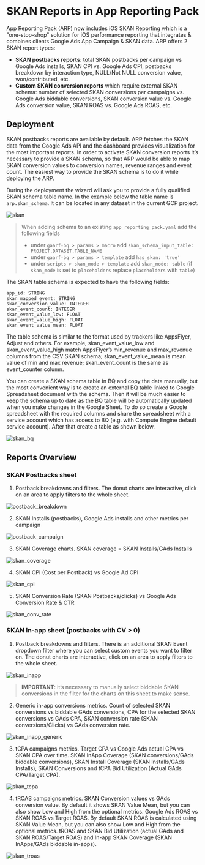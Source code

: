# SKAN Reports in App Reporting Pack

App Reporting Pack (ARP) now includes iOS SKAN Reporting which is a "one-stop-shop" solution for iOS performance reporting that integrates & combines clients Google Ads App Campaign & SKAN data. ARP offers 2 SKAN report types:

* **SKAN postbacks reports**: total SKAN postbacks per campaign vs Google Ads installs, SKAN CPI vs. Google Ads CPI, postbacks breakdown by interaction type, NULL/Not NULL conversion value, won/contributed, etc.
* **Custom SKAN conversion reports** which require external SKAN schema: number of selected SKAN conversions per campaigns vs. Google Ads biddable conversions, SKAN conversion value vs. Google Ads conversion value, SKAN ROAS vs. Google Ads ROAS, etc.

## Deployment
SKAN postbacks reports are available by default. ARP fetches the SKAN data from the Google Ads API and the dashboard provides visualization for the most important reports. In order to activate SKAN conversion reports it’s necessary to provide a SKAN schema, so that ARP would be able to map SKAN conversion values to conversion names, revenue ranges and event count. The easiest way to provide the SKAN schema is to do it while deploying the ARP.

During the deployment the wizard will ask you to provide a fully qualified SKAN schema table name. In the example below the table name is `arp.skan_schema`. It can be located in any dataset in the current GCP project.

![skan](src/skan.png)

> When adding schema to an existing `app_reporting_pack.yaml` add the following fields
> * under `gaarf-bq > params > macro` add `skan_schema_input_table: PROJECT.DATASET.TABLE_NAME`
> * under `gaarf-bq > params > template` add `has_skan: 'true'`
> * under `scripts > skan_mode > template` add `skan_mode: table` (if `skan_mode` is set to `placeholders` replace `placeholders` with `table`)

The SKAN table schema is expected to have the following fields:
```
app_id: STRING
skan_mapped_event: STRING
skan_conversion_value: INTEGER
skan_event_count: INTEGER
skan_event_value_low: FLOAT
skan_event_value_high: FLOAT
skan_event_value_mean: FLOAT
```

The table schema is similar to the format used by trackers like AppsFlyer, Adjust and others. For example, skan_event_value_low and skan_event_value_high match AppsFlyer’s min_revenue and max_revenue columns from the CSV SKAN schema; skan_event_value_mean is mean value of min and max revenue; skan_event_count is the same as event_counter column.

You can create a SKAN schema table in BQ and copy the data manually, but the most convenient way is to create an external BQ table linked to Google Spreadsheet document with the schema. Then it will be much easier to keep the schema up to date as the BQ table will be automatically updated when you make changes in the Google Sheet. To do so create a Google spreadsheet with the required columns and share the spreadsheet with a service account which has access to BQ (e.g. with Compute Engine default service account). After that create a table as shown below.

![skan_bq](src/skan_bq.png)

## Reports Overview

### SKAN Postbacks sheet

1. Postback breakdowns and filters. The donut charts are interactive, click on an area to apply filters to the whole sheet.

![postback_breakdown](src/postback_breakdown.png)

2. SKAN Installs (postbacks), Google Ads installs and other metrics per campaign

![postback_campaign](src/postback_campaign.png)

3. SKAN Coverage charts. SKAN coverage = SKAN Installs/GAds Installs

![skan_coverage](src/skan_coverage.png)

4. SKAN CPI (Cost per Postback) vs Google Ad CPI

![skan_cpi](src/skan_cpi.png)

5. SKAN Conversion Rate (SKAN Postbacks/clicks) vs Google Ads Conversion Rate & CTR

![skan_conv_rate](src/skan_conv_rate.png)


### SKAN In-app sheet (postbacks with CV > 0)

1. Postback breakdowns and filters. There is an additional SKAN Event dropdown filter where you can select custom events you want to filter on. The donut charts are interactive, click on an area to apply filters to the whole sheet.

![skan_inapp](src/skan_inapp.png)

> **IMPORTANT**: it’s necessary to manually select biddable SKAN conversions in the filter for the charts on this sheet to make sense.

2. Generic in-app conversions metrics. Count of selected SKAN conversions vs biddable GAds conversions, CPA for the selected SKAN conversions vs GAds CPA, SKAN conversion rate (SKAN conversions/Clicks) vs GAds conversion rate.

![skan_inapp_generic](src/skan_inapp_generic.png)

3. tCPA campaigns metrics. Target CPA vs Google Ads actual CPA vs SKAN CPA over time. SKAN InApp Coverage (SKAN conversions/GAds biddable conversions), SKAN Install Coverage (SKAN Installs/GAds Installs), SKAN Conversions and tCPA Bid Utilization (Actual GAds CPA/Target CPA).

![skan_tcpa](src/skan_tcpa.png)

4. tROAS campaigns metrics. SKAN Conversion values vs GAds conversion value. By default it shows SKAN Value Mean, but you can also show Low and High from the optional metrics. Google Ads ROAS vs SKAN ROAS vs Target ROAS. By default SKAN ROAS is calculated using SKAN Value Mean, but you can also show Low and High from the optional metrics. tROAS and SKAN Bid Utilization (actual GAds and SKAN ROAS/Target ROAS) and In-app SKAN Coverage (SKAN InApps/GAds biddable in-apps).

![skan_troas](src/skan_troas.png)


